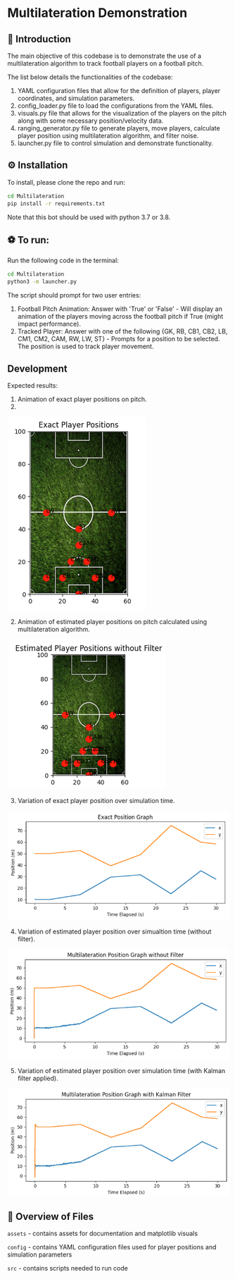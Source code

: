 # Multilateration Demonstration

## :book: Introduction
The main objective of this codebase is to demonstrate the use of a multilateration algorithm to track football players on a football pitch.

The list below details the functionalities of the codebase:
1. YAML configuration files that allow for the definition of players, player coordinates, and simulation parameters.
2. config_loader.py file to load the configurations from the YAML files.
3. visuals.py file that allows for the visualization of the players on the pitch along with some necessary position/velocity data.
4. ranging_generator.py file to generate players, move players, calculate player position using multilateration algorithm, and filter noise.
5. launcher.py file to control simulation and demonstrate functionality.

## :gear:‍ Installation
To install, please clone the repo and run:

```sh
cd Multilateration
pip install -r requirements.txt
```

Note that this bot should be used with python 3.7 or 3.8.

## :soccer: To run:
Run the following code in the terminal:
```sh
cd Multilateration
python3 -m launcher.py
```
The script should prompt for two user entries:
1. Football Pitch Animation: Answer with 'True' or 'False' - Will display an animation of the players moving across the football pitch if True (might impact performance).
2. Tracked Player: Answer with one of the following {GK, RB, CB1, CB2, LB, CM1, CM2, CAM, RW, LW, ST} - Prompts for a position to be selected. The position is used to track player movement.

## Development

Expected results:
1. Animation of exact player positions on pitch.
2. 
![ExactAnimation](assets/exact_positions.png)

2. Animation of estimated player positions on pitch calculated using multilateration algorithm.

![EstimatedAnimation](assets/estimated_positions.png)

3. Variation of exact player position over simulation time.

![ExactAnimation](assets/exact_position.png)

4. Variation of estimated player position over simualtion time (without filter).

![ExactAnimation](assets/multilateration_noise.png)

5. Variation of estimated player position over simulation time (with Kalman filter applied).

![ExactAnimation](assets/multilateration_filter.png)

## :file_folder:‍ Overview of Files

`assets` - contains assets for documentation and matplotlib visuals

`config` - contains YAML configuration files used for player positions and simulation parameters

`src` - contains scripts needed to run code
